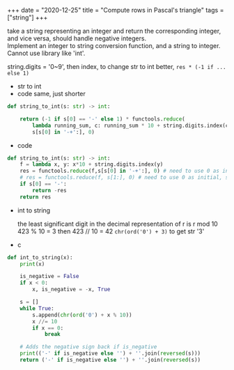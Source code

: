 +++ 
date = "2020-12-25"
title = "Compute rows in Pascal's triangle"
tags = ["string"]
+++

take a string representing an integer and return the corresponding integer, and vice versa, should handle negative integers.  
Implement an integer to string conversion function, and a string to integer.  
Cannot use library like 'int'.

 string.digits = '0~9', then index, to change str to int
  better, `res * (-1 if ... else 1) `
 - str to int
- code same, just shorter
```python
def string_to_int(s: str) -> int:

    return (-1 if s[0] == '-' else 1) * functools.reduce(
        lambda running_sum, c: running_sum * 10 + string.digits.index(c),
        s[s[0] in '-+':], 0)
```
- code
```python
def string_to_int(s: str) -> int:
    f = lambda x, y: x*10 + string.digits.index(y)
    res = functools.reduce(f,s[s[0] in '-+':], 0) # need to use 0 as initial, since x*10 in the first round
    # res = functools.reduce(f, s[1:], 0) # need to use 0 as initial, since x*10 in the first round
    if s[0] == '-':
        return -res
    return res
```
- int to string
  
  the least significant digit in the decimal representation of r is r mod 10
  423 % 10 = 3   then 423 // 10 = 42
  `chr(ord('0') + 3)` to get str '3'
- c
```python
def int_to_string(x):
    print(x)

    is_negative = False
    if x < 0:
        x, is_negative = -x, True

    s = []
    while True:
        s.append(chr(ord('0') + x % 10))
        x //= 10
        if x == 0:
            break

    # Adds the negative sign back if is_negative
    print(('-' if is_negative else '') + ''.join(reversed(s)))
    return ('-' if is_negative else '') + ''.join(reversed(s))
```
